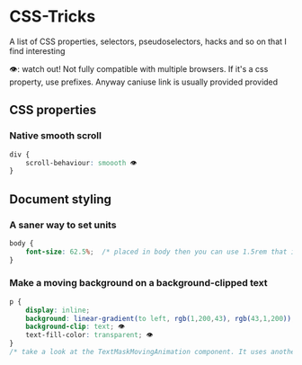 # CSS-Tricks

A list of CSS properties, selectors, pseudoselectors, hacks and so on that I find interesting

👁: watch out! Not fully compatible with multiple browsers. If it's a css property, use prefixes. Anyway caniuse link is usually provided provided

## CSS properties
### Native smooth scroll
```css
div {
    scroll-behaviour: smoooth 👁
}
```

## Document styling
### A saner way to set units
```css
body {
    font-size: 62.5%;  /* placed in body then you can use 1.5rem that it converts to 15px */
}
```

### Make a moving background on a background-clipped text
```css
p {
    display: inline;
    background: linear-gradient(to left, rgb(1,200,43), rgb(43,1,200));
    background-clip: text; 👁
    text-fill-color: transparent; 👁
}
/* take a look at the TextMaskMovingAnimation component. It uses another approach to achieve similar results */
```
